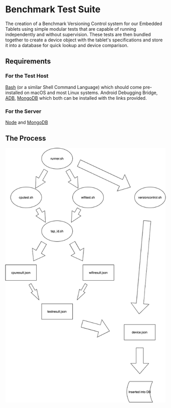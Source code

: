 <h1>Benchmark Test Suite</h1>
The creation of a Benchmark Versioning Control system for our Embedded Tablets using simple modular tests that are capable of running independently and without supervision. These tests are then bundled together to create a device object with the tablet's specifications and store it into a database for quick lookup and device comparison.

<h2>Requirements</h2>

<h3>For the Test Host</h3> 

[Bash](https://www.gnu.org/software/bash/) (or a similar Shell Command Language) which should come pre-installed on macOS and most Linux systems. Android Debugging Bridge, [ADB](https://www.xda-developers.com/install-adb-windows-macos-linux/), [MongoDB](https://docs.mongodb.com/manual/installation/) which both can be installed with the links provided. 

<h3>For the Server</h3> 

[Node](https://nodejs.org/en/download/) and [MongoDB](https://docs.mongodb.com/manual/installation/)

<h2>The Process</h2>

![Diagram](/images/Benchmark.png)

